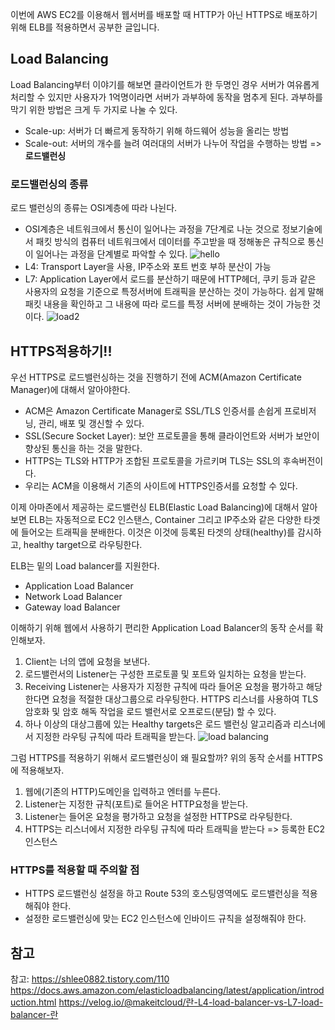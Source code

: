 이번에 AWS EC2를 이용해서 웹서버를 배포할 때 HTTP가 아닌 HTTPS로 배포하기 위해 ELB를 적용하면서 공부한 글입니다.

## Load Balancing
Load Balancing부터 이야기를 해보면 클라이언트가 한 두명인 경우 서버가 여유롭게 처리할 수 있지만 사용자가 1억명이라면 서버가 과부하에 동작을 멈추게 된다. 과부하를 막기 위한 방법은 크게 두 가지로 나눌 수 있다.

- Scale-up: 서버가 더 빠르게 동작하기 위해 하드웨어 성능을 올리는 방법
- Scale-out: 서버의 개수를 늘려 여러대의 서버가 나누어 작업을 수행하는 방법 => **로드밸런싱**

### 로드밸런싱의 종류
로드 밸런싱의 종류는 OSI계층에 따라 나뉜다. 
- OSI계층은 네트워크에서 통신이 일어나는 과정을 7단계로 나눈 것으로 정보기술에서 패킷 방식의 컴퓨터 네트워크에서 데이터를 주고받을 때 정해놓은 규칙으로 통신이 일어나는 과정을 단계별로 파악할 수 있다. 
![hello](https://user-images.githubusercontent.com/67263146/148767561-87578781-277c-4f5e-9e2f-3c22971a9691.png)
- L4: Transport Layer을 사용, IP주소와 포트 번호 부하 분산이 가능
- L7: Application Layer에서 로드를 분산하기 때문에 HTTP헤더, 쿠키 등과 같은 사용자의 요청을 기준으로 특정서버에 트래픽을 분산하는 것이 가능하다. 쉽게 말해 패킷 내용을 확인하고 그 내용에 따라 로드를 특정 서버에 분배하는 것이 가능한 것이다.
![load2](https://user-images.githubusercontent.com/67263146/148768085-edb86867-4575-417e-bd25-7859299bb799.png)

## HTTPS적용하기!!
우선 HTTPS로 로드밸런싱하는 것을 진행하기 전에 ACM(Amazon Certificate Manager)에 대해서 알아야한다. 
- ACM은 Amazon Certificate Manager로 SSL/TLS 인증서를 손쉽게 프로비저닝, 관리, 배포 및 갱신할 수 있다.
- SSL(Secure Socket Layer): 보안 프로토콜을 통해 클라이언트와 서버가 보안이 향상된 통신을 하는 것을 말한다.
- HTTPS는 TLS와 HTTP가 조합된 프로토콜을 가르키며 TLS는 SSL의 후속버전이다.
- 우리는 ACM을 이용해서 기존의 사이트에 HTTPS인증서를 요청할 수 있다.

이제 아마존에서 제공하는 로드밸런싱 ELB(Elastic Load Balancing)에 대해서 알아보면 ELB는 자동적으로 EC2 인스탠스, Container 그리고 IP주소와 같은 다양한 타겟에 들어오는 트래픽을 분배한다. 이것은 이것에 등록된 타겟의 상태(healthy)를 감시하고, healthy target으로 라우팅한다.

ELB는 밑의 Load balancer를 지원한다.
- Application Load Balancer
- Network Load Balancer
- Gateway load Balancer

이해하기 위해 웹에서 사용하기 편리한 Application Load Balancer의 동작 순서를 확인해보자.
1. Client는 너의 앱에 요청을 보낸다.
2. 로드밸런서의 Listener는 구성한 프로토콜 및 포트와 일치하는 요청을 받는다.
3. Receiving Listener는 사용자가 지정한 규칙에 따라 들어온 요청을 평가하고 해당한다면 요청을 적절한 대상그룹으로 라우팅한다. HTTPS 리스너를 사용하여 TLS암호화 및 암호 해독 작업을 로드 밸런서로 오프로드(분담) 할 수 있다. 
4. 하나 이상의 대상그룹에 있는 Healthy targets은 로드 밸런싱 알고리즘과 리스너에서 지정한 라우팅 규칙에 따라 트래픽을 받는다.
![load balancing](https://user-images.githubusercontent.com/67263146/148774056-1ef58982-075c-4654-93d0-1b45ea8f55dd.png)



그럼 HTTPS를 적용하기 위해서 로드밸런싱이 왜 필요할까? 위의 동작 순서를 HTTPS에 적용해보자.
1. 웹에(기존의 HTTP)도메인을 입력하고 엔터를 누른다.
2. Listener는 지정한 규칙(포트)로 들어온 HTTP요청을 받는다.
3. Listener는 들어온 요청을 평가하고 요청을 설정한 HTTPS로 라우팅한다.
4. HTTPS는 리스너에서 지정한 라우팅 규칙에 따라 트래픽을 받는다 => 등록한 EC2 인스턴스 

### HTTPS를 적용할 때 주의할 점 
- HTTPS 로드밸런싱 설정을 하고 Route 53의 호스팅영역에도 로드밸런싱을 적용해줘야 한다.
- 설정한 로드밸런싱에 맞는 EC2 인스턴스에 인바이드 규칙을 설정해줘야 한다.

## 참고

참고: https://shlee0882.tistory.com/110
https://docs.aws.amazon.com/elasticloadbalancing/latest/application/introduction.html
https://velog.io/@makeitcloud/란-L4-load-balancer-vs-L7-load-balancer-란
